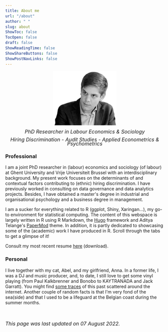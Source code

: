 ```yaml
---
title: About me
url: "/about"
author: " "
slug: about
ShowToc: false
TocOpen: false
draft: false
ShowReadingTime: false
ShowShareButtons: false
ShowPostNavLinks: false
---
```




<img src="https://raw.githubusercontent.com/lglip/louislippens/main/images/llprofilewide.png" width="40%" style="display: block; margin: auto;" />

<p style="line-height:.8; font-style:italic; text-align:center"><font size="3">PhD Researcher in Labour Economics & Sociology <br></br> Hiring Discrimination - Audit Studies - Applied Econometrics & Psychometrics </font></p>


### Professional
I am a joint PhD researcher in (labour) economics and sociology (of labour) at Ghent University and Vrije Universiteit Brussel with an interdisciplinary background. My present work focuses on the determinants of and contextual factors contributing to (ethnic) hiring discrimination. I have previously worked in consulting on data governance and data analytics projects. Besides, I have obtained a master's degree in industrial and organisational psychology and a business degree in management.

I am a sucker for everything related to R (ggplot, Shiny, Xaringan...), my go-to environment for statistical computing. The content of this webspace is largely written in R using R Markdown, the <a href="https://gohugo.io/" target="_blank">Hugo</a> framework and Aditya Telange's <a href="https://github.com/adityatelange/hugo-PaperMod" target="_blank">PaperMod</a> theme. In addition, it is partly dedicated to showcasing some of the (academic) work I have produced in R. Scroll through the tabs to get a glimpse of it!

Consult my most recent resume <a href="https://github.com/lglip/resume/raw/main/resume/resume.pdf" target="_blank">here</a> (download).


### Personal
I live together with my cat, Abel, and my girlfriend, Anna. In a former life, I was a DJ and music producer, and, to date, I still love to get some vinyl playing (from Paul Kalkbrenner and Bonobo to KAYTRANADA and Jack Garratt). You might find <a href="https://soundcloud.com/subwaves" target="_blank">some traces</a> of this past scattered around the internet. Another couple of random facts is that I'm very fond of the sea(side) and that I used to be a lifeguard at the Belgian coast during the summer months.

<br></br>
<font size="3"> _This page was last updated on 07 August 2022._ <font>
